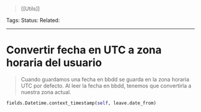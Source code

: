 > [[Utils]]

Tags: 
Status: 
Related: 

___

# Convertir fecha en UTC a zona horaria del usuario

> Cuando guardamos una fecha en bbdd se guarda en la zona horaria UTC por defecto. Al leer la fecha en bbdd, tenemos que convertirla a nuestra zona actual.

```python
fields.Datetime.context_timestamp(self, leave.date_from)
```